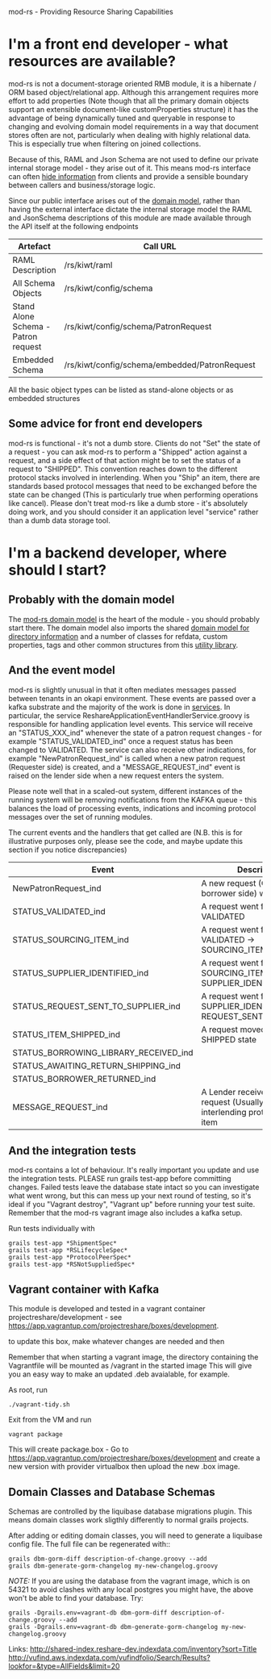 mod-rs - Providing Resource Sharing Capabilities

# I'm a front end developer - what resources are available?

mod-rs is not a document-storage oriented RMB module, it is a hibernate / ORM based object/relational app. Although this arrangement
requires more effort to add properties (Note though that all the primary domain objects support an extensible document-like customProperties structure)
it has the advantage of being dynamically tuned and queryable in response to changing and evolving domain model requirements in a way that document stores often 
are not, particularly when dealing with highly relational data. This is especially true when filtering on joined collections.

Because of this, RAML and Json Schema are not used to define our private internal storage model - they arise out of it. This means mod-rs
interface can often [hide information](https://en.wikipedia.org/wiki/Information_hiding) from clients and provide a sensible boundary between callers and business/storage logic.

Since our public interface arises out of the [domain model](https://en.wikipedia.org/wiki/Domain_model), rather than having the external interface dictate the internal storage model the RAML and JsonSchema
descriptions of this module are made available through the API itself at the following endpoints

| Artefact | Call URL | Notes |
|---|---|---|
| RAML Description | /rs/kiwt/raml | human maintained in service/grails-app/controllers/mod/rs/RSConfigurationController |
| All Schema Objects | /rs/kiwt/config/schema | All schema objects |
| Stand Alone Schema - Patron request | /rs/kiwt/config/schema/PatronRequest | The schema for PatronRequest with all it's sub-objects embedded in a single schema |
| Embedded Schema | /rs/kiwt/config/schema/embedded/PatronRequest | The schema for PatronRequest with all it's sub-objects embedded in a single schema |

All the basic object types can be listed as stand-alone objects or as embedded structures

## Some advice for front end developers

mod-rs is functional - it's not a dumb store. Clients do not "Set" the state of a request - you can ask mod-rs to perform a "Shipped" action against a request,
and a side effect of that action might be to set the status of a request to "SHIPPED". This convention reaches down to the different protocol stacks involved
in interlending. When you "Ship" an item, there are standards based protocol messages that need to be exchanged before the state can be changed (This is 
particularly true when performing operations like cancel). Please don't treat mod-rs like a dumb store - it's absolutely doing work, and you should consider
it an application level "service" rather than a dumb data storage tool.

# I'm a backend developer, where should I start?

## Probably with the domain model

The [mod-rs domain model](https://github.com/openlibraryenvironment/mod-rs/tree/master/service/grails-app/domain/org/olf/rs) is the heart of the module - you should probably
start there. The domain model also imports the shared [domain model for directory information](https://github.com/openlibraryenvironment/dm-directory) and a number of classes 
for refdata, custom properties, tags and other common structures from this [utility library](https://github.com/k-int/web-toolkit-ce).

## And the event model

mod-rs is slightly unusual in that it often mediates messages passed between tenants in an okapi environment. These events are passed over a kafka substrate
and the majority of the work is done in [services](https://github.com/openlibraryenvironment/mod-rs/service/grails-app/services). In particular, the 
service ReshareApplicationEventHandlerService.groovy is responsible for handling application level events. This service will receive an "STATUS_XXX_ind" whenever 
the state of a patron request changes - for example "STATUS_VALIDATED_ind" once a request status has been changed to VALIDATED. The service can also receive
other indications, for example "NewPatronRequest_ind" is called when a new patron request (Requester side) is created, and a "MESSAGE_REQUEST_ind" event
is raised on the lender side when a new request enters the system.

Please note well that in a scaled-out system, different instances of the running system will be removing notifications from the KAFKA queue - this
balances the load of processing events, indications and incoming protocol messages over the set of running modules.

The current events and the handlers that get called are (N.B. this is for illustrative purposes only, please see the code, and maybe update this
section if you notice discrepancies) 

| Event | Description | Handler |
|---|---|---|
|NewPatronRequest_ind|A new request (On the borrower side) was created|handleNewPatronRequestIndication|
|STATUS_VALIDATED_ind|A request went from IDLE -> VALIDATED|sourcePatronRequest|
|STATUS_SOURCING_ITEM_ind|A request went from VALIDATED -> SOURCING_ITEM||
|STATUS_SUPPLIER_IDENTIFIED_ind|A request went from SOURCING_ITEM -> SUPPLIER_IDENTIFIED |sendToNextLender|
|STATUS_REQUEST_SENT_TO_SUPPLIER_ind|A request went from SUPPLIER_IDENTIFIED -> REQUEST_SENT_TO_SUPPLIER ||
|STATUS_ITEM_SHIPPED_ind|A request moved to the SHIPPED state||
|STATUS_BORROWING_LIBRARY_RECEIVED_ind|||
|STATUS_AWAITING_RETURN_SHIPPING_ind|||
|STATUS_BORROWER_RETURNED_ind|||
|MESSAGE_REQUEST_ind|A Lender received a new request (Usually via an interlending protocol) for an item|handleRequestMessage|

## And the integration tests

mod-rs contains a lot of behaviour. It's really important you update and use the integration tests. PLEASE run grails test-app before committing changes. Failed tests
leave the database state intact so you can investigate what went wrong, but this can mess up your next round of testing, so it's ideal if you "Vagrant destroy", 
"Vagrant up" before running your test suite. Remember that the mod-rs vagrant image also includes a kafka setup.

Run tests individually with

    grails test-app *ShipmentSpec*
    grails test-app *RSLifecycleSpec*
    grails test-app *ProtocolPeerSpec*
    grails test-app *RSNotSuppliedSpec*

## Vagrant container with Kafka 

This module is developed and tested in a vagrant container projectreshare/development - see
https://app.vagrantup.com/projectreshare/boxes/development.

to update this box, make whatever changes are needed and then

Remember that when starting a vagrant image, the directory containing the Vagrantfile will be mounted as /vagrant in the started image
This will give you an easy way to make an updated .deb avaialable, for example.

As root, run 

    ./vagrant-tidy.sh

Exit from the VM and run

    vagrant package

This will create package.box - Go to https://app.vagrantup.com/projectreshare/boxes/development and create a new version with provider virtualbox then
upload the new .box image.

## Domain Classes and Database Schemas

Schemas are controlled by the liquibase database migrations plugin. This means domain classes work sligthly differently to normal grails projects.

After adding or editing domain classes, you will need to generate a liquibase config file. The full file can be regenerated with::

    grails dbm-gorm-diff description-of-change.groovy --add
    grails dbm-generate-gorm-changelog my-new-changelog.groovy

_NOTE:_ If you are using the database from the vagrant image, which is on 54321 to avoid clashes with any local postgres you might have,
the above won't be able to find your database. Try:

    grails -Dgrails.env=vagrant-db dbm-gorm-diff description-of-change.groovy --add
    grails -Dgrails.env=vagrant-db dbm-generate-gorm-changelog my-new-changelog.groovy




Links:
http://shared-index.reshare-dev.indexdata.com/inventory?sort=Title
http://vufind.aws.indexdata.com/vufindfolio/Search/Results?lookfor=&type=AllFields&limit=20

